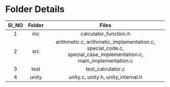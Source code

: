 <h1> Folder Details </h1>

|SI_NO|Folder|Files|
|:----:|:----:|:------:|
|1|inc|	calculator_function.h|
|2|src|	arithmetic.c, arithmetic_implementation.c, special_code.c, special_case_implementation.c, main_implementation.c||
|3|test	|test_calculator.c|
|4|unity|unity.c, unity.h, unity_internal.h|
